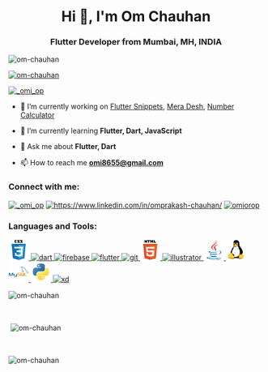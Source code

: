<h1 align="center">Hi 👋, I'm Om Chauhan</h1>
<h3 align="center">Flutter Developer from Mumbai, MH, INDIA</h3>

<p align="left"> <img src="https://komarev.com/ghpvc/?username=om-chauhan&label=Profile%20views&color=0e75b6&style=flat" alt="om-chauhan" /> </p>
<p align="left"> <a href="https://github.com/ryo-ma/github-profile-trophy"><img src="https://github-profile-trophy.vercel.app/?username=om-chauhan" alt="om-chauhan" /></a> </p>
<p align="left"> <a href="https://twitter.com/_omi_op" target="blank"><img src="https://img.shields.io/twitter/follow/_omi_op?logo=twitter&style=for-the-badge" alt="_omi_op" /></a> </p>

- 🔭 I’m currently working on [Flutter Snippets](https://marketplace.visualstudio.com/items?itemName=om-chauhan.flutter-snippets), [Mera Desh](https://play.google.com/store/apps/details?id=com.adbytee.mera_desh), [Number Calculator](https://play.google.com/store/apps/details?id=com.adbytee.number_calculator)

- 🌱 I’m currently learning **Flutter, Dart, JavaScript**

<!-- - 👨‍💻 All of my projects are available at [Omi Baba](https://omi-baba.netlify.app/) -->

- 💬 Ask me about **Flutter, Dart**

- 📫 How to reach me **omi8655@gmail.com**

<!-- - 📄 Know about my experiences [https://drive.google.com/file/u/1/d/1p36s7SF82R96J2-gCypdEemzMKcoMngX/view?usp=sharing](https://drive.google.com/file/u/1/d/1p36s7SF82R96J2-gCypdEemzMKcoMngX/view?usp=sharing) -->

<h3 align="left">Connect with me:</h3>
<p align="left">
<a href="https://twitter.com/_omi_op" target="blank"><img align="center" src="https://cdn.jsdelivr.net/npm/simple-icons@3.0.1/icons/twitter.svg" alt="_omi_op" height="40" width="40" /></a>
<a href="https://linkedin.com/in/https://www.linkedin.com/in/omprakash-chauhan/" target="blank"><img align="center" src="https://cdn.jsdelivr.net/npm/simple-icons@3.0.1/icons/linkedin.svg" alt="https://www.linkedin.com/in/omprakash-chauhan/" height="40" width="40" /></a>
<a href="https://fb.com/omiorop" target="blank"><img align="center" src="https://cdn.jsdelivr.net/npm/simple-icons@3.0.1/icons/facebook.svg" alt="omiorop" height="40" width="40" /></a>
</p>

<h3 align="left">Languages and Tools:</h3>
<p align="left"> <a href="https://www.w3schools.com/css/" target="_blank"> <img src="https://raw.githubusercontent.com/devicons/devicon/master/icons/css3/css3-original-wordmark.svg" alt="css3" width="40" height="40"/> </a> 
<a href="https://dart.dev" target="_blank"> <img src="https://www.vectorlogo.zone/logos/dartlang/dartlang-icon.svg" alt="dart" width="40" height="40"/> </a> 
<a href="https://firebase.google.com/" target="_blank"> <img src="https://www.vectorlogo.zone/logos/firebase/firebase-icon.svg" alt="firebase" width="40" height="40"/> </a>
<a href="https://flutter.dev" target="_blank"> <img src="https://www.vectorlogo.zone/logos/flutterio/flutterio-icon.svg" alt="flutter" width="40" height="40"/> </a> 
<a href="https://git-scm.com/" target="_blank"> <img src="https://www.vectorlogo.zone/logos/git-scm/git-scm-icon.svg" alt="git" width="40" height="40"/> </a> 
<a href="https://www.w3.org/html/" target="_blank"> <img src="https://raw.githubusercontent.com/devicons/devicon/master/icons/html5/html5-original-wordmark.svg" alt="html5" width="40" height="40"/> </a> 
<a href="https://www.adobe.com/in/products/illustrator.html" target="_blank"> <img src="https://www.vectorlogo.zone/logos/adobe_illustrator/adobe_illustrator-icon.svg" alt="illustrator" width="40" height="40"/> </a> 
<a href="https://www.java.com" target="_blank"> <img src="https://raw.githubusercontent.com/devicons/devicon/master/icons/java/java-original.svg" alt="java" width="40" height="40"/> </a> 
<a href="https://www.linux.org/" target="_blank"> <img src="https://raw.githubusercontent.com/devicons/devicon/master/icons/linux/linux-original.svg" alt="linux" width="40" height="40"/> </a> 
<a href="https://www.mysql.com/" target="_blank"> <img src="https://raw.githubusercontent.com/devicons/devicon/master/icons/mysql/mysql-original-wordmark.svg" alt="mysql" width="40" height="40"/> </a> 
<a href="https://www.python.org" target="_blank"> <img src="https://raw.githubusercontent.com/devicons/devicon/master/icons/python/python-original.svg" alt="python" width="40" height="40"/> </a> 
<a href="https://www.adobe.com/products/xd.html" target="_blank"> <img src="https://cdn.worldvectorlogo.com/logos/adobe-xd.svg" alt="xd" width="40" height="40"/> </a> </p>

<p><img align="center" src="https://github-readme-stats.vercel.app/api/top-langs?username=om-chauhan&show_icons=true&locale=en&layout=compact" alt="om-chauhan" width: 100%;/></p><br>

<p>&nbsp;<img align="center" src="https://github-readme-stats.vercel.app/api?username=om-chauhan&show_icons=true&locale=en" alt="om-chauhan" width: 100%;/></p><br>

<p><img align="center" src="https://github-readme-streak-stats.herokuapp.com/?user=om-chauhan&" alt="om-chauhan"width: 100%; /></p>
